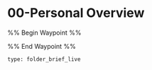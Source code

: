 # 00-Personal Overview

%% Begin Waypoint %%


%% End Waypoint %%


```ccard
type: folder_brief_live
```

